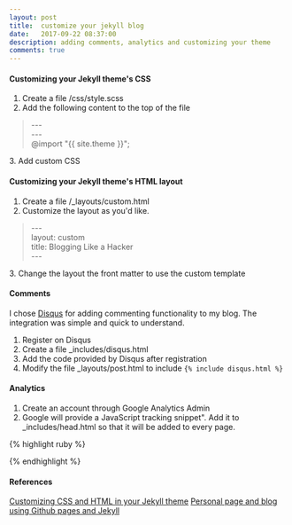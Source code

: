 ```yaml
---
layout: post
title:  customize your jekyll blog
date:   2017-09-22 08:37:00
description: adding comments, analytics and customizing your theme
comments: true
---
```

#### Customizing your Jekyll theme's CSS

1. Create a file /css/style.scss 
2. Add the following content to the top of the file
<blockquote>
	---<br /> 
	---<br /> 
	@import "{{ site.theme }}";<br /> 
</blockquote>
3. Add custom CSS 


#### Customizing your Jekyll theme's HTML layout

1. Create a file /_layouts/custom.html 
2. Customize the layout as you'd like.
<blockquote>
	---<br /> 
	layout: custom<br /> 
	title: Blogging Like a Hacker<br /> 
	---<br /> 
</blockquote>
3. Change the layout the front matter to use the custom template


#### Comments
I chose <a href="https://disqus.com/">Disqus</a> for adding commenting functionality to my blog. The integration was simple and quick to understand. 

1. Register on Disqus
2. Create a file _includes/disqus.html
3. Add the code provided by Disqus after registration
4. Modify the file _layouts/post.html to include `{% include disqus.html %}`

#### Analytics
1. Create an account through Google Analytics Admin
2. Google will provide a JavaScript tracking snippet". Add it to _includes/head.html so that it will be added to every page.


{% highlight ruby %}
<!-- Global Site Tag (gtag.js) - Google Analytics -->
<script async src="https://www.googletagmanager.com/gtag/js?id=UA-106746652-1"></script>
<script>
  window.dataLayer = window.dataLayer || [];
  function gtag(){dataLayer.push(arguments)};
  gtag('js', new Date());

  gtag('config', 'UA-XXXXXXXXXXX);
</script>
{% endhighlight %}

#### References
<a href="https://help.github.com/articles/customizing-css-and-html-in-your-jekyll-theme/">Customizing CSS and HTML in your Jekyll theme</a>
<a href="http://romantsegelskyi.github.io/blog/2015/07/26/personal-page-blog/">Personal page and blog using Github pages and Jekyll</a>
